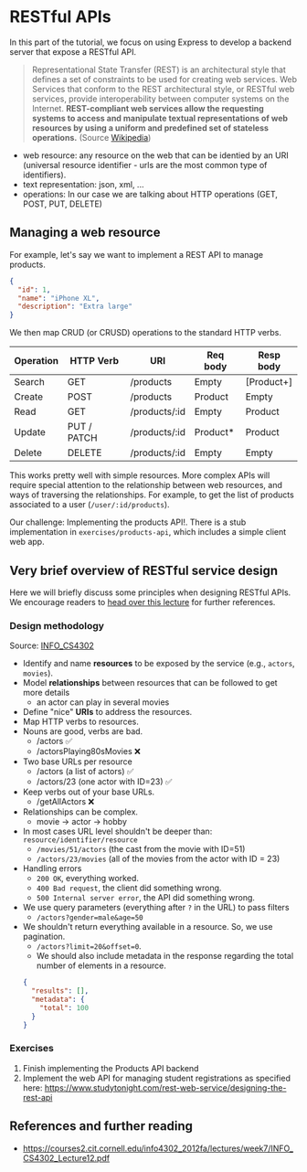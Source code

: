 # RESTful APIs

In this part of the tutorial, we focus on using Express to develop a backend server that expose a RESTful API.

> Representational State Transfer (REST) is an architectural style that defines a set of constraints to be used for creating web services. Web Services that conform to the REST architectural style, or RESTful web services, provide interoperability between computer systems on the Internet. **REST-compliant web services allow the requesting systems to access and manipulate textual representations of web resources by using a uniform and predefined set of stateless operations.** (Source [Wikipedia](https://en.wikipedia.org/wiki/Representational_state_transfer))

- web resource: any resource on the web that can be identied by an URI (universal resource identifier - urls are the most common type of identifiers).
- text representation: json, xml, ...
- operations: In our case we are talking about HTTP operations (GET, POST, PUT, DELETE)

## Managing a web resource

For example, let's say we want to implement a REST API to manage products.

```json
{
  "id": 1,
  "name": "iPhone XL",
  "description": "Extra large"
}
```

We then map CRUD (or CRUSD) operations to the standard HTTP verbs.

| Operation | HTTP Verb   | URI           | Req body  | Resp body  |
| --------- | ----------- | ------------- | --------- | ---------- |
| Search    | GET         | /products     | Empty     | [Product+] |
| Create    | POST        | /products     | Product   | Empty      |
| Read      | GET         | /products/:id | Empty     | Product    |
| Update    | PUT / PATCH | /products/:id | Product\* | Product    |
| Delete    | DELETE      | /products/:id | Empty     | Empty      |

This works pretty well with simple resources. More complex APIs will require special attention to the relationship between web resources, and ways of traversing the relationships. For example, to get the list of products associated to a user (`/user/:id/products`).

Our challenge: Implementing the products API!. There is a stub implementation in `exercises/products-api`, which includes a simple client web app.

## Very brief overview of RESTful service design

Here we will briefly discuss some principles when designing RESTful APIs. We encourage readers to [head over this lecture](https://courses2.cit.cornell.edu/info4302_2012fa/lectures/week7/INFO_CS4302_Lecture12.pdf) for further references.

### Design methodology

Source: [INFO_CS4302](https://courses2.cit.cornell.edu/info4302_2012fa/lectures/week7/INFO_CS4302_Lecture12.pdf)

- Identify and name **resources** to be exposed by the service (e.g., `actors`, `movies`).
- Model **relationships** between resources that can be followed to get more details
  - an actor can play in several movies
- Define "nice" **URIs** to address the resources.
- Map HTTP verbs to resources.
- Nouns are good, verbs are bad.
  - /actors ✅
  - /actorsPlaying80sMovies ❌
- Two base URLs per resource
  - /actors (a list of actors)  ✅
  - /actors/23 (one actor with ID=23) ✅
- Keep verbs out of your base URLs.
  - /getAllActors ❌
- Relationships can be complex.
  - movie -> actor -> hobby
- In most cases URL level shouldn't be deeper than: `resource/identifier/resource`
  - `/movies/51/actors` (the cast from the movie with ID=51)
  - `/actors/23/movies` (all of the movies from the actor with ID = 23)
- Handling errors
  - `200 OK`, everything worked.
  - `400 Bad request`, the client did something wrong.
  - `500 Internal server error`, the API did something wrong.
- We use query parameters (everything after `?` in the URL) to pass filters
  - `/actors?gender=male&age=50`
- We shouldn't return everything available in a resource. So, we use pagination.
  -  `/actors?limit=20&offset=0`.
  - We should also include metadata in the response regarding the total number of elements in a resource. 
  ```json
  {
    "results": [],
    "metadata": {
      "total": 100
    }
  }
  ```

### Exercises

1. Finish implementing the Products API backend
2. Implement the web API for managing student registrations as specified here: https://www.studytonight.com/rest-web-service/designing-the-rest-api

## References and further reading

- https://courses2.cit.cornell.edu/info4302_2012fa/lectures/week7/INFO_CS4302_Lecture12.pdf
